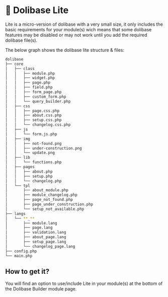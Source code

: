# 🚀 Dolibase Lite

Lite is a micro-version of dolibase with a very small size, it only includes the basic requirements for your module(s) wich means that some dolibase features may be disabled or may not work until you add the required dolibase file(s).

The below graph shows the dolibase lite structure & files:

```bash
dolibase
├── core
│   ├── class
│   │   ├── module.php
│   │   ├── widget.php
│   │   ├── page.php
│   │   ├── field.php
│   │   ├── form_page.php
│   │   ├── custom_form.php
│   │   └── query_builder.php
│   ├── css
│   │   ├── page.css.php
│   │   ├── about.css.php
│   │   ├── setup.css.php
│   │   └── changelog.css.php
│   ├── js
│   │   └── form.js.php
│   ├── img
│   │   ├── not-found.png
│   │   ├── under-construction.png
│   │   └── update.png
│   ├── lib
│   │   └── functions.php
│   ├── pages
│   │   ├── about.php
│   │   ├── setup.php
│   │   └── changelog.php
│   └── tpl
│       ├── about_module.php
│       ├── module_changelog.php
│       ├── page_not_found.php
│       ├── page_under_construction.php
│       └── setup_not_available.php
├── langs
│   └── **_**
│       ├── module.lang
│       ├── page.lang
│       ├── validation.lang
│       ├── about_page.lang
│       ├── setup_page.lang
│       └── changelog_page.lang
├── config.php
└── main.php
```

## How to get it?

You will find an option to use/include Lite in your module(s) at the bottom of the Dolibase Builder module page.
